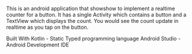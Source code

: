 This is an android application that showshow to implement a realtime counter for a button. 
It has a single Activity which contains a button and a TextView which displays the count. 
You would see the count update in realtime as you tap on the button. 

Built With
Kotlin - Static Typed programming language
Android Studio - Android Development IDE
